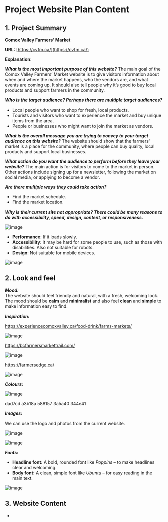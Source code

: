 
# Project Website Plan Content

## 1. Project Summary

**Comox Valley Farmers’ Market**

**URL:** [https://cvfm.ca/](https://cvfm.ca/)

**Explanation**:

***What is the most important purpose of this website?***
The main goal of the Comox Valley Farmers’ Market website is to give visitors information about when and where the market happens, who the vendors are, and what events are coming up. It should also tell people why it’s good to buy local products and support farmers in the community.

***Who is the target audience? Perhaps there are multiple target audiences?***
 - Local people who want to shop for fresh, local products.
 - Tourists and visitors who want to experience the market and buy unique items from the area.
 - People or businesses who might want to join the market as vendors.

***What is the overall message you are trying to convey to your target audience on this website?***
The website should show that the farmers' market is a place for the  community, where people can buy quality, local products and support local businesses.

***What action do you want the audience to perform before they leave your website?***
The main action is for visitors to come to the market in person. Other actions include signing up for a newsletter, following the market on social media, or applying to become a vendor.

***Are there multiple ways they could take action?***
- Find the market schedule.  
- Find the market location.

***Why is their current site not appropriate? There could be many reasons to do with accessibility, speed, design, content, or responsiveness.***

![image](https://github.com/user-attachments/assets/c9651f46-45d6-4069-a9ef-22e3fab4997e)

 - **Performance**: If it loads slowly.
 - **Accessibility**: It may be hard for some people to use, such as those with disabilities. Also not suitable for robots.
 - **Design**: Not suitable for mobile devices.

![image](https://github.com/user-attachments/assets/332a710d-e6e9-452c-bae1-5ed86f3f3fb5)


## 2. Look and feel
***Mood:***  
The website should feel friendly and natural, with a fresh, welcoming look. The mood should be **calm** and **minimalist** and also feel **clean** and **simple** to make information easy to find.

***Inspiration:***

https://experiencecomoxvalley.ca/food-drink/farms-markets/

![image](https://github.com/user-attachments/assets/be4798b9-f7a5-4d47-bee5-204ba0bba935)


https://bcfarmersmarkettrail.com/

![image](https://github.com/user-attachments/assets/6a4be9a6-1ff9-48a0-a213-7a4360eacb02)

https://farmersedge.ca/

![image](https://github.com/user-attachments/assets/0c982c3f-46a7-4583-b25a-a7fbb8e36d56)

***Colours:***

![image](https://github.com/user-attachments/assets/04006966-a412-4b2c-9f98-7d0e579a6402)

dad7cd a3b18a 588157 3a5a40 344e41

***Images:***

We can use the logo and photos from the current website.

![image](https://github.com/user-attachments/assets/2639cdef-1be9-4c35-9f0e-a89ff1e16a80)

![image](https://github.com/user-attachments/assets/19fea897-d4c3-4d5f-be43-0a5b414547e6)

***Fonts:***
- **Headline font:** A bold, rounded font like _Poppins_ – to make headlines clear and welcoming.
- **Body font:** A clean, simple font like _Ubuntu_ – for easy reading in the main text.

![image](https://github.com/user-attachments/assets/ec796238-c18c-4761-b9b8-f5ae78d99fb4)

## 3. Website Content
+

